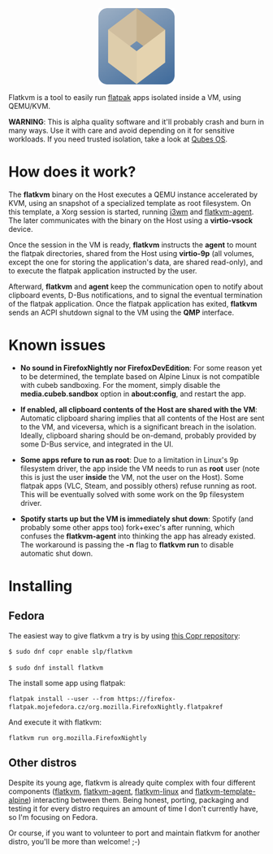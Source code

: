 <p align="center">
  <img src="https://github.com/flatkvm/flatkvm/blob/master/flatkvm.png?raw=true" height="150" width="150" alt="Flatkvm logo"/>
</p>

Flatkvm is a tool to easily run [flatpak](https://flatpak.org/) apps isolated inside a VM, using QEMU/KVM.

**WARNING**: This is alpha quality software and it'll probably crash and burn in many ways. Use it with care and avoid depending on it for sensitive workloads. If you need trusted isolation, take a look at [Qubes OS](https://www.qubes-os.org/).

# How does it work?

The **flatkvm** binary on the Host executes a QEMU instance accelerated by KVM, using an snapshot of a specialized template as root filesystem. On this template, a Xorg session is started, running [i3wm](https://i3wm.org/) and [flatkvm-agent](https://github.com/flatkvm/flatkvm-agent). The later communicates with the binary on the Host using a **virtio-vsock** device.

Once the session in the VM is ready, **flatkvm** instructs the **agent** to mount the flatpak directories, shared from the Host using **virtio-9p** (all volumes, except the one for storing the application's data, are shared read-only), and to execute the flatpak application instructed by the user.

Afterward, **flatkvm** and **agent** keep the communication open to notify about clipboard events, D-Bus notifications, and to signal the eventual termination of the flatpak application. Once the flatpak application has exited, **flatkvm** sends an ACPI shutdown signal to the VM using the **QMP** interface.

# Known issues

 - **No sound in FirefoxNightly nor FirefoxDevEdition**: For some reason yet to be determined, the template based on Alpine Linux is not compatible with cubeb sandboxing. For the moment, simply disable the **media.cubeb.sandbox** option in **about:config**, and restart the app.
 
 - **If enabled, all clipboard contents of the Host are shared with the VM**: Automatic clipboard sharing implies that all contents of the Host are sent to the VM, and viceversa, which is a significant breach in the isolation. Ideally, clipboard sharing should be on-demand, probably provided by some D-Bus service, and integrated in the UI.
 
 - **Some apps refure to run as root**: Due to a limitation in Linux's 9p filesystem driver, the app inside the VM needs to run as **root** user (note this is just the user **inside** the VM, not the user on the Host). Some flatpak apps (VLC, Steam, and possibly others) refuse running as root. This will be eventually solved with some work on the 9p filesystem driver.
 
 - **Spotify starts up but the VM is immediately shut down**: Spotify (and probably some other apps too) fork+exec's after running, which confuses the **flatkvm-agent** into thinking the app has already existed. The workaround is passing the **-n** flag to **flatkvm run** to disable automatic shut down.
 
# Installing
## Fedora
 
The easiest way to give flatkvm a try is by using [this Copr repository](https://copr.fedorainfracloud.org/coprs/slp/flatkvm/):
 
```
$ sudo dnf copr enable slp/flatkvm

$ sudo dnf install flatkvm
```

The install some app using flatpak:

```
flatpak install --user --from https://firefox-flatpak.mojefedora.cz/org.mozilla.FirefoxNightly.flatpakref
```

And execute it with flatkvm:

```
flatkvm run org.mozilla.FirefoxNightly
```
## Other distros

Despite its young age, flatkvm is already quite complex with four different components ([flatkvm](https://github.com/flatkvm/flatkvm), [flatkvm-agent](https://github.com/flatkvm/flatkvm-agent), [flatkvm-linux](https://github.com/flatkvm/flatkvm-linux) and [flatkvm-template-alpine](https://github.com/flatkvm/flatkvm-template-alpine)) interacting between them. Being honest, porting, packaging and testing it for every distro requires an amount of time I don't currently have, so I'm focusing on Fedora.

Or course, if you want to volunteer to port and maintain flatkvm for another distro, you'll be more than welcome! ;-)
